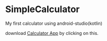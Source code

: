 # SimpleCalculator
My first calculator using android-studio(kotlin)

 download [Calculator App](https://drive.google.com/file/d/1DeSc_hfF3Unz1o2-euDkPqDzV8b4YYxV/view?usp=sharing) by clicking on this.
